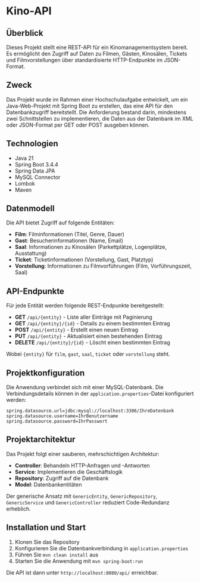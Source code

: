 # Kino-API

## Überblick
Dieses Projekt stellt eine REST-API für ein Kinomanagementsystem bereit. Es ermöglicht den Zugriff auf Daten zu Filmen, Gästen, Kinosälen, Tickets und Filmvorstellungen über standardisierte HTTP-Endpunkte im JSON-Format.

## Zweck
Das Projekt wurde im Rahmen einer Hochschulaufgabe entwickelt, um ein Java-Web-Projekt mit Spring Boot zu erstellen, das eine API für den Datenbankzugriff bereitstellt. Die Anforderung bestand darin, mindestens zwei Schnittstellen zu implementieren, die Daten aus der Datenbank im XML oder JSON-Format per GET oder POST ausgeben können.

## Technologien
- Java 21
- Spring Boot 3.4.4
- Spring Data JPA
- MySQL Connector
- Lombok
- Maven

## Datenmodell
Die API bietet Zugriff auf folgende Entitäten:
- **Film**: Filminformationen (Titel, Genre, Dauer)
- **Gast**: Besucherinformationen (Name, Email)
- **Saal**: Informationen zu Kinosälen (Parkettplätze, Logenplätze, Ausstattung)
- **Ticket**: Ticketinformationen (Vorstellung, Gast, Platztyp)
- **Vorstellung**: Informationen zu Filmvorführungen (Film, Vorführungszeit, Saal)

## API-Endpunkte
Für jede Entität werden folgende REST-Endpunkte bereitgestellt:

- **GET** `/api/{entity}` - Liste aller Einträge mit Paginierung
- **GET** `/api/{entity}/{id}` - Details zu einem bestimmten Eintrag
- **POST** `/api/{entity}` - Erstellt einen neuen Eintrag
- **PUT** `/api/{entity}` - Aktualisiert einen bestehenden Eintrag
- **DELETE** `/api/{entity}/{id}` - Löscht einen bestimmten Eintrag

Wobei `{entity}` für `film`, `gast`, `saal`, `ticket` oder `vorstellung` steht.

## Projektkonfiguration
Die Anwendung verbindet sich mit einer MySQL-Datenbank. Die Verbindungsdetails können in der `application.properties`-Datei konfiguriert werden:

```properties
spring.datasource.url=jdbc:mysql://localhost:3306/IhreDatenbank
spring.datasource.username=IhrBenutzername
spring.datasource.password=IhrPasswort
```

## Projektarchitektur
Das Projekt folgt einer sauberen, mehrschichtigen Architektur:
- **Controller**: Behandeln HTTP-Anfragen und -Antworten
- **Service**: Implementieren die Geschäftslogik
- **Repository**: Zugriff auf die Datenbank
- **Model**: Datenbankentitäten

Der generische Ansatz mit `GenericEntity`, `GenericRepository`, `GenericService` und `GenericController` reduziert Code-Redundanz erheblich.

## Installation und Start
1. Klonen Sie das Repository
2. Konfigurieren Sie die Datenbankverbindung in `application.properties`
3. Führen Sie `mvn clean install` aus
4. Starten Sie die Anwendung mit `mvn spring-boot:run`

Die API ist dann unter `http://localhost:8080/api/` erreichbar.